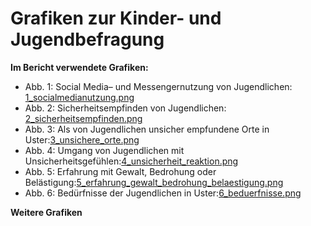 # Grafiken zur Kinder- und Jugendbefragung

**Im Bericht verwendete Grafiken:**
* Abb. 1:  Social Media– und Messengernutzung von Jugendlichen: [1_socialmedianutzung.png](https://github.com/GesellschaftStadtUster/kind-jugend-fam_jugendbefragung2021/blob/main/charts/1_socialmedianutzung.png)
* Abb. 2:  Sicherheitsempfinden von Jugendlichen: [2_sicherheitsempfinden.png](https://github.com/GesellschaftStadtUster/kind-jugend-fam_jugendbefragung2021/blob/main/charts/2_sicherheitsempfinden.png)
* Abb. 3:  Als von Jugendlichen unsicher empfundene Orte in Uster:[3_unsichere_orte.png](https://github.com/GesellschaftStadtUster/kind-jugend-fam_jugendbefragung2021/blob/main/charts/3_unsichere_orte.png)
* Abb. 4:  Umgang von Jugendlichen mit Unsicherheitsgefühlen:[4_unsicherheit_reaktion.png](https://github.com/GesellschaftStadtUster/kind-jugend-fam_jugendbefragung2021/blob/main/charts/4_unsicherheit_reaktion.png)
* Abb. 5:  Erfahrung mit Gewalt, Bedrohung oder Belästigung:[5_erfahrung_gewalt_bedrohung_belaestigung.png](https://github.com/GesellschaftStadtUster/kind-jugend-fam_jugendbefragung2021/blob/main/charts/5_erfahrung_gewalt_bedrohung_belaestigung.png)
* Abb. 6:  Bedürfnisse der Jugendlichen in Uster:[6_beduerfnisse.png](https://github.com/GesellschaftStadtUster/kind-jugend-fam_jugendbefragung2021/blob/main/charts/6_beduerfnisse.png)

**Weitere Grafiken**
